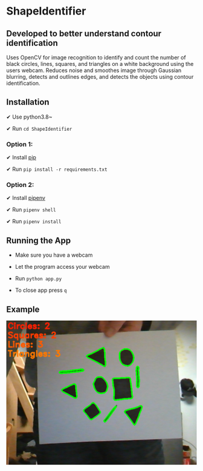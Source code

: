 # ShapeIdentifier

## Developed to better understand contour identification 
Uses OpenCV for image recognition to identify and count the number of black circles, lines, squares, and triangles on a white background using the users webcam. Reduces noise and smoothes image through Gaussian blurring, detects and outlines edges, and detects the objects using contour identification.

## Installation

✔ Use python3.8~

✔ Run `cd ShapeIdentifier`

### Option 1:

✔ Install [pip](https://pip.pypa.io/en/stable/installing/)

✔ Run `pip install -r requirements.txt`

### Option 2:

✔ Install [pipenv](https://github.com/pypa/pipenv)

✔ Run `pipenv shell`

✔ Run `pipenv install`

## Running the App

- Make sure you have a webcam

- Let the program access your webcam

- Run `python app.py`

- To close app press `q`

## Example

<img src="./src/images/ShapeIdentifier.png">